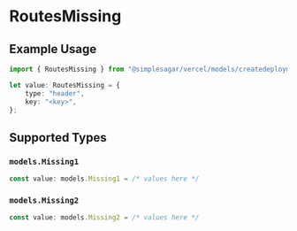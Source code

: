 # RoutesMissing

## Example Usage

```typescript
import { RoutesMissing } from "@simplesagar/vercel/models/createdeploymentop.js";

let value: RoutesMissing = {
    type: "header",
    key: "<key>",
};
```

## Supported Types

### `models.Missing1`

```typescript
const value: models.Missing1 = /* values here */
```

### `models.Missing2`

```typescript
const value: models.Missing2 = /* values here */
```

